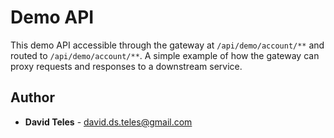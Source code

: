 # Demo API
This demo API accessible through the gateway at `/api/demo/account/**` and routed to `/api/demo/account/**`.
A simple example of how the gateway can proxy requests and responses to a downstream service.

## Author
- **David Teles** - david.ds.teles@gmail.com